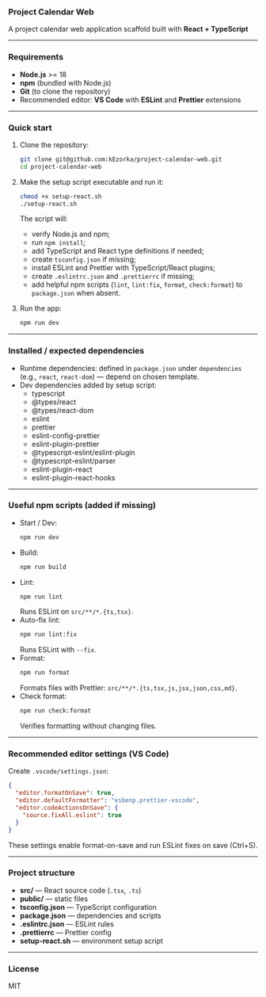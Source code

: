 ### Project Calendar Web

A project calendar web application scaffold built with **React + TypeScript**

---

### Requirements

- **Node.js** >= 18  
- **npm** (bundled with Node.js)  
- **Git** (to clone the repository)  
- Recommended editor: **VS Code** with **ESLint** and **Prettier** extensions

---

### Quick start

1. Clone the repository:
   ```bash
   git clone git@github.com:kEzorka/project-calendar-web.git
   cd project-calendar-web
   ```

2. Make the setup script executable and run it:
   ```bash
   chmod +x setup-react.sh
   ./setup-react.sh
   ```
   The script will:
   - verify Node.js and npm;
   - run `npm install`;
   - add TypeScript and React type definitions if needed;
   - create `tsconfig.json` if missing;
   - install ESLint and Prettier with TypeScript/React plugins;
   - create `.eslintrc.json` and `.prettierrc` if missing;
   - add helpful npm scripts (`lint`, `lint:fix`, `format`, `check:format`) to `package.json` when absent.

3. Run the app:
    ```bash
    npm run dev
---

### Installed / expected dependencies

- Runtime dependencies: defined in `package.json` under `dependencies` (e.g., `react`, `react-dom`) — depend on chosen template.
- Dev dependencies added by setup script:
  - typescript
  - @types/react
  - @types/react-dom
  - eslint
  - prettier
  - eslint-config-prettier
  - eslint-plugin-prettier
  - @typescript-eslint/eslint-plugin
  - @typescript-eslint/parser
  - eslint-plugin-react
  - eslint-plugin-react-hooks

---

### Useful npm scripts (added if missing)

- Start / Dev:
  ```bash
  npm run dev
- Build:
  ```bash
  npm run build
- Lint:
  ```bash
  npm run lint
  ```
  Runs ESLint on `src/**/*.{ts,tsx}`.
- Auto-fix lint:
  ```bash
  npm run lint:fix
  ```
  Runs ESLint with `--fix`.
- Format:
  ```bash
  npm run format
  ```
  Formats files with Prettier: `src/**/*.{ts,tsx,js,jsx,json,css,md}`.
- Check format:
  ```bash
  npm run check:format
  ```
  Verifies formatting without changing files.

---

### Recommended editor settings (VS Code)

Create `.vscode/settings.json`:
```json
{
  "editor.formatOnSave": true,
  "editor.defaultFormatter": "esbenp.prettier-vscode",
  "editor.codeActionsOnSave": {
    "source.fixAll.eslint": true
  }
}
```
These settings enable format-on-save and run ESLint fixes on save (Ctrl+S).

---

### Project structure

- **src/** — React source code (`.tsx`, `.ts`)  
- **public/** — static files  
- **tsconfig.json** — TypeScript configuration  
- **package.json** — dependencies and scripts  
- **.eslintrc.json** — ESLint rules  
- **.prettierrc** — Prettier config  
- **setup-react.sh** — environment setup script

---

### License

MIT